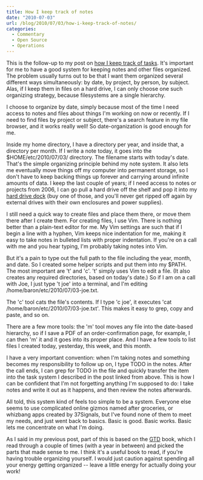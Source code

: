 ```yaml
---
title: How I keep track of notes
date: "2010-07-03"
url: /blog/2010/07/03/how-i-keep-track-of-notes/
categories:
  - Commentary
  - Open Source
  - Operations
---
```

This is the follow-up to my post on [how I keep track of tasks][1]. It's important for me to have a good system for keeping notes and other files organized. The problem usually turns out to be that I want them organized several different ways simultaneously: by date, by project, by person, by subject. Alas, if I keep them in files on a hard drive, I can only choose one such organizing strategy, because filesystems are a single hierarchy.

I choose to organize by date, simply because most of the time I need access to notes and files about things I'm working on now or recently. If I need to find files by project or subject, there's a search feature in my file browser, and it works really well! So date-organization is good enough for me.

Inside my home directory, I have a directory per year, and inside that, a directory per month. If I write a note today, it goes into the $HOME/etc/2010/07/03/ directory. The filename starts with today's date. That's the simple organizing principle behind my note system. It also lets me eventually move things off my computer into permanent storage, so I don't have to keep backing things up forever and carrying around infinite amounts of data. I keep the last couple of years; if I need access to notes or projects from 2006, I can go pull a hard drive off the shelf and pop it into my [hard drive dock][2] (buy one of those, and you'll never get ripped off again by external drives with their own enclosures and power supplies).

I still need a quick way to create files and place them there, or move them there after I create them. For creating files, I use Vim. There is nothing better than a plain-text editor for me. My Vim settings are such that if I begin a line with a hyphen, Vim keeps nice indentation for me, making it easy to take notes in bulleted lists with proper indentation. If you're on a call with me and you hear typing, I'm probably taking notes into Vim.

But it's a pain to type out the full path to the file including the year, month, and date. So I created some helper scripts and put them into my $PATH. The most important are 't' and 'c'. 't' simply uses Vim to edit a file. (It also creates any required directories, based on today's date.) So if I am on a call with Joe, I just type 't joe' into a terminal, and I'm editing /home/baron/etc/2010/07/03-joe.txt.

The 'c' tool cats the file's contents. If I type 'c joe', it executes 'cat /home/baron/etc/2010/07/03-joe.txt'. This makes it easy to grep, copy and paste, and so on.

There are a few more tools: the 'm' tool moves any file into the date-based hierarchy, so if I save a PDF of an order-confirmation page, for example, I can then 'm' it and it goes into its proper place. And I have a few tools to list files I created today, yesterday, this week, and this month.

I have a very important convention: when I'm taking notes and something becomes my responsibility to follow up on, I type TODO in the notes. After the call ends, I can grep for TODO in the file and quickly transfer the item into the task system I described in the post linked from above. This is how I can be confident that I'm not forgetting anything I'm supposed to do: I take notes and write it out as it happens, and then review the notes afterwards.

All told, this system kind of feels too simple to be a system. Everyone else seems to use complicated online gizmos named after groceries, or whizbang apps created by 37Signals, but I've found none of them to meet my needs, and just went back to basics. Basic is good. Basic works. Basic lets me concentrate on what I'm doing.

As I said in my previous post, part of this is based on the [GTD][3] book, which I read through a couple of times (with a year in between) and picked the parts that made sense to me. I think it's a useful book to read, if you're having trouble organizing yourself. I would just caution against spending all your energy getting organized -- leave a little energy for actually doing your work!

 [1]: /blog/2010/06/30/how-i-keep-track-of-tasks/
 [2]: http://www.amazon.com/Vantec-NexStar-NST-D200SU-2-5-Inch-3-5-Inch/dp/B001QFNDXE/?tag=xaprb-20
 [3]: http://www.amazon.com/Getting-Things-Done-Stress-Free-Productivity/dp/0142000280?tag=xaprb-20
